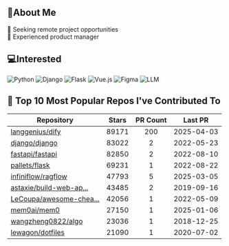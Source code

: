 ## 💫About Me 
👯 Seeking remote project opportunities   
🌱 Experienced product manager

## 💻Interested
![Python](https://img.shields.io/badge/python-3670A0?style=for-the-badge&logo=python&logoColor=ffdd54) ![Django](https://img.shields.io/badge/django-%23092E20.svg?style=for-the-badge&logo=django&logoColor=white) ![Flask](https://img.shields.io/badge/flask-%23000.svg?style=for-the-badge&logo=flask&logoColor=white) ![Vue.js](https://img.shields.io/badge/vuejs-%2335495e.svg?style=for-the-badge&logo=vuedotjs&logoColor=%234FC08D)  ![Figma](https://img.shields.io/badge/figma-%23F24E1E.svg?style=for-the-badge&logo=figma&logoColor=white) ![LLM](https://img.shields.io/badge/LLM-%23412991.svg?style=for-the-badge&logo=openai&logoColor=white)

## 🌟 Top 10 Most Popular Repos I've Contributed To

| Repository | Stars | PR Count | Last PR |
|-----|:---:|:---:|:---:|
| [langgenius/dify](https://github.com/langgenius/dify) | 89171 | 200 | 2025-04-03 |
| [django/django](https://github.com/django/django) | 83022 | 2 | 2022-05-23 |
| [fastapi/fastapi](https://github.com/fastapi/fastapi) | 82850 | 2 | 2022-08-10 |
| [pallets/flask](https://github.com/pallets/flask) | 69231 | 1 | 2022-08-22 |
| [infiniflow/ragflow](https://github.com/infiniflow/ragflow) | 47793 | 5 | 2025-03-05 |
| [astaxie/build-web-ap...](https://github.com/astaxie/build-web-application-with-golang) | 43485 | 2 | 2019-09-16 |
| [LeCoupa/awesome-chea...](https://github.com/LeCoupa/awesome-cheatsheets) | 42056 | 1 | 2022-05-09 |
| [mem0ai/mem0](https://github.com/mem0ai/mem0) | 27150 | 1 | 2025-01-06 |
| [wangzheng0822/algo](https://github.com/wangzheng0822/algo) | 23036 | 1 | 2018-12-25 |
| [lewagon/dotfiles](https://github.com/lewagon/dotfiles) | 21090 | 1 | 2020-07-02 |

